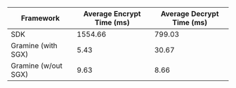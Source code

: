 | **Framework**      | **Average Encrypt Time (ms)**       | **Average Decrypt Time (ms)** |
|--------------------|-------------------------------------|-------------------------------------|
| SDK                | 1554.66                             | 799.03                              |
| Gramine (with SGX) | 5.43                                | 30.67                               |
| Gramine (w/out SGX)| 9.63                                | 8.66                                |

